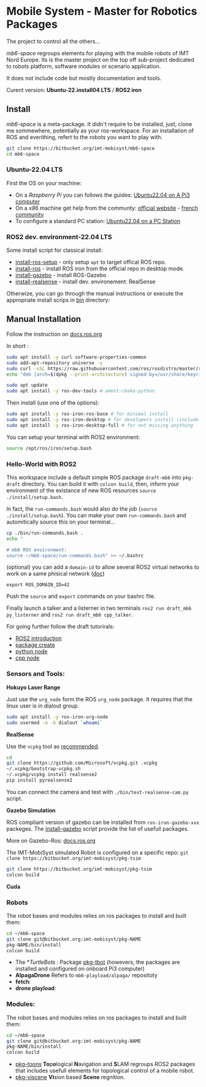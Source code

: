 # Mobile System - Master for Robotics Packages

The project to control all the others...

_mb6-space_ regroups elements for playing with the mobile robots of IMT Nord Europe.
Its is the master project on the top off sub-project dedicated to robots platform, software modules or scenario application.

It does not include code but mostly documentation and tools.

Curent version: **Ubuntu-22.install04 LTS** / **ROS2 iron**

## Install

_mb6-space_ is a meta-package.
It didn't require to be installed, just, clone me sommewhere, potentially as your ros-workspace.
For an installation of ROS and everithing, refert to the robots you want to play with.

```sh
git clone https://bitbucket.org/imt-mobisyst/mb6-space
cd mb6-space
```

### Ubuntu-22.04 LTS

First  the OS on your machine: 

- On a _Raspberry Pi_ you can follows the guides: [Ubuntu22.04 on A Pi3 computer](./docs/configure-pi3.md)
- On a _x86_ machine get help from the communty: [official website](https://ubuntu.com/) - [french community](https://www.ubuntu-fr.org/)
- To configure a standard PC station: [Ubuntu22.04 on a PC Station](./docs/configure-station.md)


### ROS2 dev. environment-22.04 LTS

Some install script for classical install:

- [install-ros-setup](./bin/install-ros-setup) - only setup `apt` to target offical ROS repo.
- [install-ros](./bin/install-ros) - install ROS iron from the official repo in desktop mode.
- [install-gazebo](./bin/install-gazebo) - install ROS-Gazebo
- [install-realsense](./bin/install-realsense) - install dev. environement: RealSense

Otherwize, you can go through the manual instructions or execute the appropriate install scrips in [bin](./bin) directory:


## Manual Installation

Follow the instruction on [docs.ros.org](https://docs.ros.org/en/iron/Installation/Ubuntu-Install-Debians.html)

In short :

```sh
sudo apt install -y curl software-properties-common
sudo add-apt-repository universe -y
sudo curl -sSL https://raw.githubusercontent.com/ros/rosdistro/master/ros.key -o /usr/share/keyrings/ros-archive-keyring.gpg
echo "deb [arch=$(dpkg --print-architecture) signed-by=/usr/share/keyrings/ros-archive-keyring.gpg] http://packages.ros.org/ros2/ubuntu $(. /etc/os-release && echo $UBUNTU_CODENAME) main" | sudo tee /etc/apt/sources.list.d/ros2.list > /dev/null

sudo apt update
sudo apt install -y ros-dev-tools # ament-cmake-python
```

Then install (use one of the options): 

```sh
sudo apt install -y ros-iron-ros-base # for minimal install
sudo apt install -y ros-iron-desktop # for developers install (include visualtization etc.)
sudo apt install -y ros-iron-desktop-full # for not missing anything
```

You can setup your terminal with ROS2 environment: 

```sh
source /opt/ros/iron/setup.bash
```

### Hello-World with ROS2

This workspace include a default simple ROS package `draft-mb6` into `pkg-draft` directory.
You can build it with `colcon build`,
then, inform your environment of the existance of new ROS resources `source ./install/setup.bash`.

In fact, the `run-commands.bash` would also do the job (`source ./install/setup.bash`).
You can make your own `run-commands.bash` and automitically source this on your terminal...

```sh
cp ./bin/run-commands.bash .
echo "

# mb6 ROS environment:
source ~/mb6-space/run-commands.bash" >> ~/.bashrc
```

(optional) you can add a `domain-id` to allow several ROS2 virtual networks to work on a same phisical network ([doc](https://docs.ros.org/en/humble/Concepts/About-Domain-ID.html))

```
export ROS_DOMAIN_ID=42
```

Push the `source` and `export` commands on your bashrc file.

Finally launch a talker and a listerner in two terminals `ros2 run draft_mb6 py_listerner` and `ros2 run draft_mb6 cpp_talker`.

For going further follow the draft tutorirals:

- [ROS2 introduction](./docs/tuto-ros2-intro.md)
- [package create](./docs/tuto-draft-pkg.md)
- [python node](./docs/tuto-draft-python.md)
- [cpp node](./docs/tuto-draft-cpp.md)

### Sensors and Tools:


**Hokuyo Laser Range** 

Just use the `urg_node` form the ROS `urg_node` package.
It requires that the linux user is in dialout group.

```sh
sudo apt install -y ros-iron-urg-node
sudo usermod -a -G dialout `whoami`
```


**RealSense**

Use the `vcpkg` tool as [recommended](https://github.com/IntelRealSense/librealsense).

```sh
cd 
git clone https://github.com/Microsoft/vcpkg.git .vcpkg
~/.vcpkg/bootstrap-vcpkg.sh
~/.vcpkg/vcpkg install realsense2
pip install pyrealsense2
```

You can connect the camera and test with `./bin/test-realsense-cam.py` script.


**Gazebo Simulation**

ROS compliant version of gazebo can be installed from `ros-iron-gazebo-xxx` packeges.
The [install-gazebo](./bin/install-gazebo) script provide the list of usefull packages.

More on Gazebo-Ros: [docs.ros.org](https://docs.ros.org/en/iron/Tutorials/Advanced/Simulators/Gazebo/Simulation-Gazebo.html)

The IMT-MobiSyst simulated Robot is configured on a specific repo: `git clone https://bitbucket.org/imt-mobisyst/pkg-tsim`

```sh
git clone https://bitbucket.org/imt-mobisyst/pkg-tsim
colcon build
```


**Cuda**


### Robots

The robot bases and modules relies on ros packages to install and built them: 

```sh
cd ~/mb6-space
git clone git@bitbucket.org:imt-mobisyst/pkg-NAME
pkg-NAME/bin/install
colcon build
```

- The **TurtleBots* : Package [pkg-tbot](https://bitbucket.org/imt-mobisyst/pkg-tbot) (howevers, the packages are installed and configured on onboard Pi3 computer)
- **AlpagaDrone** Refers to `mb6-playload/alpaga/` repositoty 
- **fetch**: 
- **drone playload**: 


### Modules:

The robot bases and modules relies on ros packages to install and built them: 

```sh
cd ~/mb6-space
git clone git@bitbucket.org:imt-mobisyst/pkg-NAME
pkg-NAME/bin/install
colcon build
```

- [pkg-toons](https://bitbucket.org/imt-mobisyst/pkg-toons) **To**p**o**logical **N**avigation and **S**LAM regroups ROS2 packages that includes usefull elements for topological control of a mobile robot.
- [pkg-viscene](https://bitbucket.org/imt-mobisyst/pkg-viscene) **Vi**sion based **Scene** regnition.

